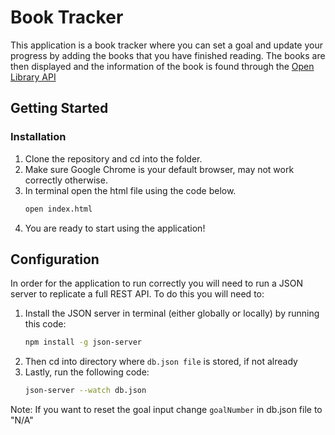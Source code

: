 # Book Tracker

This application is a book tracker where you can set a goal and update your progress by adding the books that you have finished reading. The books are then displayed and the information of the book is found through the [Open Library API](https://openlibrary.org/dev/docs/api/books)

## Getting Started

### Installation

1. Clone the repository and cd into the folder.
2. Make sure Google Chrome is your default browser, may not work correctly otherwise.
3. In terminal open the html file using the code below.
    ```bash
    open index.html
    ```
4. You are ready to start using the application!

## Configuration

In order for the application to run correctly you will need to run a JSON server to replicate a full REST API. To do this you will need to:
1. Install the JSON server in terminal (either globally or locally) by running this code:
    ```bash
    npm install -g json-server
    ```
2. Then cd into directory where `db.json file` is stored, if not already
3. Lastly, run the following code:
    ```bash
    json-server --watch db.json
    ```

Note: If you want to reset the goal input change `goalNumber` in db.json file to "N/A"




